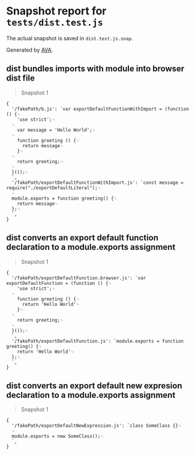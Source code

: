 # Snapshot report for `tests/dist.test.js`

The actual snapshot is saved in `dist.test.js.snap`.

Generated by [AVA](https://ava.li).

## dist bundles imports with module into browser dist file

> Snapshot 1

    {
      '/fakePath/b.js': `var exportDefaultFunctionWithImport = (function () {␊
        'use strict';␊
      ␊
        var message = 'Hello World';␊
      ␊
        function greeting () {␊
          return message␊
        }␊
      ␊
        return greeting;␊
      ␊
      }());␊
      `,
      '/fakePath/exportDefaultFunctionWithImport.js': `const message = require("./exportDefaultLiteral");␊
      ␊
      module.exports = function greeting() {␊
        return message␊
      };␊
      `,
    }

## dist converts an export default function declaration to a module.exports assignment

> Snapshot 1

    {
      '/fakePath/exportDefaultFunction.browser.js': `var exportDefaultFunction = (function () {␊
        'use strict';␊
      ␊
        function greeting () {␊
          return 'Hello World'␊
        }␊
      ␊
        return greeting;␊
      ␊
      }());␊
      `,
      '/fakePath/exportDefaultFunction.js': `module.exports = function greeting() {␊
        return 'Hello World'␊
      };␊
      `,
    }

## dist converts an export default new expresion declaration to a module.exports assignment

> Snapshot 1

    {
      '/fakePath/exportDefaultNewExpression.js': `class SomeClass {}␊
      ␊
      module.exports = new SomeClass();␊
      `,
    }
